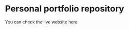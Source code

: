 # Personal portfolio repository 
You can check the live website [here](https://carlosrami.netlify.app/)
